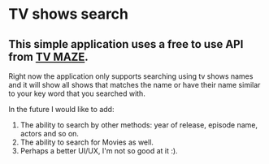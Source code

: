 # TV shows search

## This simple application uses a free to use API from [TV MAZE](https://www.tvmaze.com/api).

Right now the application only supports searching using tv shows names and it will show all shows that matches the name or have their name similar to your key word that you searched with.

In the future I would like to add:
1. The ability to search by other methods: year of release, episode name, actors and so on.
1. The ability to search for Movies as well.
2. Perhaps a better UI/UX, I'm not so good at it :).

